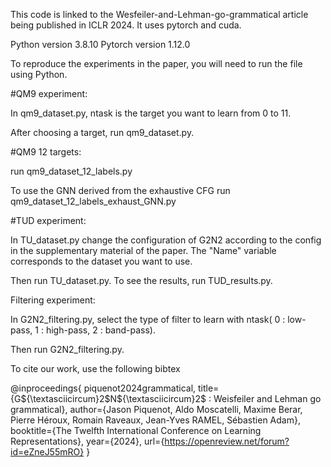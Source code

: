 This code is linked to the Wesfeiler-and-Lehman-go-grammatical article being published in ICLR 2024. It uses pytorch and cuda.

Python version 3.8.10
Pytorch version 1.12.0


To reproduce the experiments in the paper, you will need to run the file using Python.


#QM9 experiment:

In qm9_dataset.py, ntask is the target you want to learn from 0 to 11.

After choosing a target, run qm9_dataset.py.

#QM9 12 targets:

run qm9_dataset_12_labels.py

To use the GNN derived from the exhaustive CFG run qm9_dataset_12_labels_exhaust_GNN.py

#TUD experiment:

In TU_dataset.py change the configuration of G2N2 according to the config in the supplementary material of the paper.
The "Name" variable corresponds to the dataset you want to use.

Then run TU_dataset.py.
To see the results, run TUD_results.py.

Filtering experiment:

In G2N2_filtering.py, select the type of filter to learn with ntask( 0 : low-pass, 1 : high-pass, 2 : band-pass).

Then run G2N2_filtering.py.


To cite our work, use the following bibtex

@inproceedings{
piquenot2024grammatical,
title={G\${\textasciicircum}2\$N\${\textasciicircum}2\$ : Weisfeiler and Lehman go grammatical},
author={Jason Piquenot, Aldo Moscatelli, Maxime Berar, Pierre Héroux, Romain Raveaux, Jean-Yves RAMEL, Sébastien Adam},
booktitle={The Twelfth International Conference on Learning Representations},
year={2024},
url={https://openreview.net/forum?id=eZneJ55mRO}
}
